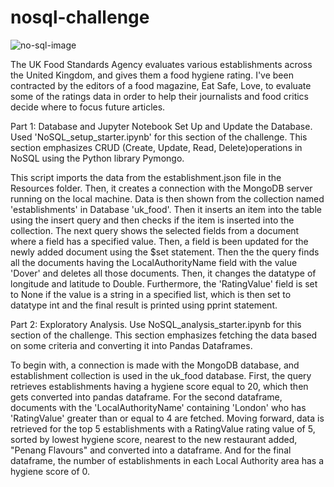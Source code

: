 # nosql-challenge

![no-sql-image](https://bairesdev.mo.cloudinary.net/blog/2021/06/nosql.jpg)

The UK Food Standards Agency evaluates various establishments across the United Kingdom, and gives them a food hygiene rating. I've been contracted by the editors of a food magazine, Eat Safe, Love, to evaluate some of the ratings data in order to help their journalists and food critics decide where to focus future articles.

Part 1: Database and Jupyter Notebook Set Up and Update the Database.
Used 'NoSQL_setup_starter.ipynb' for this section of the challenge. This section emphasizes CRUD (Create, Update, Read, Delete)operations in NoSQL  using the Python library Pymongo.

This script imports the data from the establishment.json file in the Resources folder. Then, it creates a connection with the MongoDB server running on the local machine. Data is then shown from the collection named 'establishments' in Database 'uk_food'. Then it inserts an item into the table using the insert query and then checks if the item is inserted into the collection. The next query shows the selected fields from a document where a field has a specified value. Then, a field is been updated for the newly added document using the $set statement. Then the the query finds all the documents having the LocalAuthorityName field with the value 'Dover' and deletes all those documents. Then, it changes the datatype of longitude and latitude to Double. Furthermore, the 'RatingValue' field is set to None if the value is a string in a specified list, which is then set to datatype int and the final result is printed using pprint statement.

Part 2: Exploratory Analysis.
Use NoSQL_analysis_starter.ipynb for this section of the challenge. This section emphasizes fetching the data based on some criteria and converting it into Pandas Dataframes.

To begin with, a connection is made with the MongoDB database, and establishment collection is used in the uk_food database. First, the query retrieves establishments having a hygiene score equal to 20, which then gets converted into pandas dataframe. For the second dataframe, documents with the 'LocalAuthorityName' containing 'London' who has 'RatingValue' greater than or equal to 4 are fetched. Moving forward, data is retrieved for the top 5 establishments with a RatingValue rating value of 5, sorted by lowest hygiene score, nearest to the new restaurant added, "Penang Flavours" and converted into a dataframe. And for the final dataframe, the number of establishments in each Local Authority area has a hygiene score of 0.
